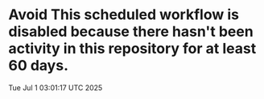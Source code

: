 # Avoid This scheduled workflow is disabled because there hasn't been activity in this repository for at least 60 days.
Tue Jul  1 03:01:17 UTC 2025
